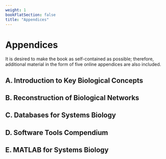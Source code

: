 ```yaml
---
weight: 1
bookFlatSection: false
title: "Appendices"
---
```


# Appendices

It is desired to make the book as self-contained as possible; therefore, additional material in the form of five online appendices are also included.


## A. Introduction to Key Biological Concepts

## B. Reconstruction of Biological Networks

## C. Databases for Systems Biology

## D. Software Tools Compendium

## E. MATLAB for Systems Biology